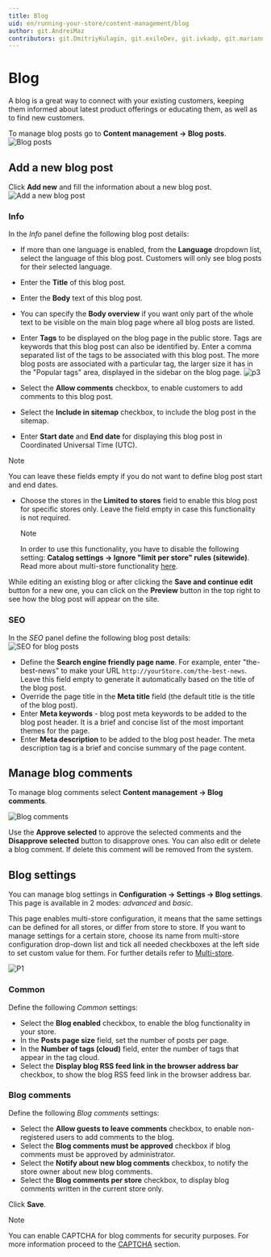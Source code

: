 ```yaml
---
title: Blog
uid: en/running-your-store/content-management/blog
author: git.AndreiMaz
contributors: git.DmitriyKulagin, git.exileDev, git.ivkadp, git.mariannk
---
```


# Blog

A blog is a great way to connect with your existing customers, keeping them informed about latest product offerings or educating them, as well as to find new customers.

To manage blog posts go to **Content management → Blog posts**. ![Blog posts](_static/blog/blog1.jpg)

## Add a new blog post

Click **Add new** and fill the information about a new blog post. ![Add a new blog post](_static/blog/add-new.jpg)

### Info
In the *Info* panel define the following blog post details:
* If more than one language is enabled, from the **Language** dropdown list, select the language of this blog post. Customers will only see blog posts for their selected language.
* Enter the **Title** of this blog post.
* Enter the **Body** text of this blog post.
* You can specify the **Body overview** if you want only part of the whole text to be visible on the main blog page where all blog posts are listed.
* Enter **Tags** to be displayed on the blog page in the public store. Tags are keywords that this blog post can also be identified by. Enter a comma separated list of the tags to be associated with this blog post. The more blog posts are associated with a particular tag, the larger size it has in the "Popular tags" area, displayed in the sidebar on the blog page. ![p3](_static/blog/Blog3.png)

* Select the **Allow comments** checkbox, to enable customers to add comments to this blog post.
* Select the **Include in sitemap** checkbox, to include the blog post in the sitemap.
* Enter **Start date** and **End date** for displaying this blog post in Coordinated Universal Time (UTC).

 > [!NOTE]
 > 
 > You can leave these fields empty if you do not want to define blog post start and end dates.

- Choose the stores in the **Limited to stores** field to enable this blog post for specific stores only. Leave the field empty in case this functionality is not required.

  > [!NOTE]
  > 
  > In order to use this functionality, you have to disable the following setting: **Catalog settings → Ignore "limit per store" rules (sitewide)**. Read more about multi-store functionality [here](xref:en/getting-started/advanced-configuration/multi-store).

While editing an existing blog or after clicking the **Save and continue edit** button for a new one, you can click on the **Preview** button in the top right to see how the blog post will appear on the site.

### SEO
In the *SEO* panel define the following blog post details: ![SEO for blog posts](_static/blog/blog4.jpg)

- Define the **Search engine friendly page name**. For example, enter "the-best-news" to make your URL `http://yourStore.com/the-best-news`. Leave this field empty to generate it automatically based on the title of the blog post.
- Override the page title in the **Meta title** field (the default title is the title of the blog post).
- Enter **Meta keywords** - blog post meta keywords to be added to the blog post header. It is a brief and concise list of the most important themes for the page.
- Enter **Meta description** to be added to the blog post header. The meta description tag is a brief and concise summary of the page content.

## Manage blog comments

To manage blog comments select **Content management → Blog comments**.

![Blog comments](_static/blog/blog5.jpg)

Use the **Approve selected** to approve the selected comments and the **Disapprove selected** button to disapprove ones. You can also edit or delete a blog comment. If delete this comment will be removed from the system.

## Blog settings

You can manage blog settings in **Configuration → Settings → Blog settings**. This page is available in 2 modes: *advanced* and *basic*.

This page enables multi-store configuration, it means that the same settings can be defined for all stores, or differ from store to store. If you want to manage settings for a certain store, choose its name from multi-store configuration drop-down list and tick all needed checkboxes at the left side to set custom value for them. For further details refer to [Multi-store](xref:en/getting-started/advanced-configuration/multi-store).

![P1](_static/blog/Blog-Setting.png)

### Common

Define the following *Common* settings:
* Select the **Blog enabled** checkbox, to enable the blog functionality in your store.
* In the **Posts page size** field, set the number of posts per page.
* In the **Number of tags (cloud)** field, enter the number of tags that appear in the tag cloud.
* Select the **Display blog RSS feed link in the browser address bar** checkbox, to show the blog RSS feed link in the browser address bar.

### Blog comments

Define the following *Blog comments* settings:
* Select the **Allow guests to leave comments** checkbox, to enable non-registered users to add comments to the blog.
* Select the **Blog comments must be approved** checkbox if blog comments must be approved by administrator.
* Select the **Notify about new blog comments** checkbox, to notify the store owner about new blog comments.
* Select the **Blog comments per store** checkbox, to display blog comments written in the current store only.

Click **Save**.

> [!NOTE]
> 
> You can enable CAPTCHA for blog comments for security purposes. For more information proceed to the [CAPTCHA](xref:en/getting-started/advanced-configuration/security-settings#captcha) section.
